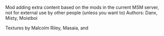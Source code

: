 Mod adding extra content based on the mods in the current MSM server, not for external use by other people (unless you want to)
Authors: Danx, Misty, Moistboi

Textures by Malcolm Riley, Masaia, and
